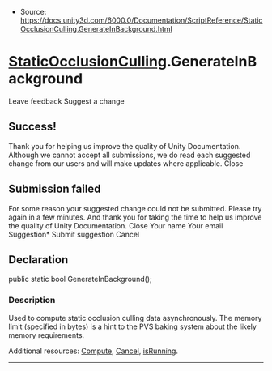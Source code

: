 * Source: https://docs.unity3d.com/6000.0/Documentation/ScriptReference/StaticOcclusionCulling.GenerateInBackground.html

#  [StaticOcclusionCulling](https://docs.unity3d.com/6000.0/Documentation/ScriptReference/StaticOcclusionCulling.html).GenerateInBackground
Leave feedback
Suggest a change
## Success!
Thank you for helping us improve the quality of Unity Documentation. Although we cannot accept all submissions, we do read each suggested change from our users and will make updates where applicable.
Close
## Submission failed
For some reason your suggested change could not be submitted. Please <a>try again</a> in a few minutes. And thank you for taking the time to help us improve the quality of Unity Documentation.
Close
Your name Your email Suggestion* Submit suggestion
Cancel
## Declaration
public static bool GenerateInBackground(); 
### Description
Used to compute static occlusion culling data asynchronously.
The memory limit (specified in bytes) is a hint to the PVS baking system about the likely memory requirements.  
  
Additional resources: [Compute](https://docs.unity3d.com/6000.0/Documentation/ScriptReference/StaticOcclusionCulling.Compute.html), [Cancel](https://docs.unity3d.com/6000.0/Documentation/ScriptReference/StaticOcclusionCulling.Cancel.html), [isRunning](https://docs.unity3d.com/6000.0/Documentation/ScriptReference/StaticOcclusionCulling-isRunning.html).
* * *
